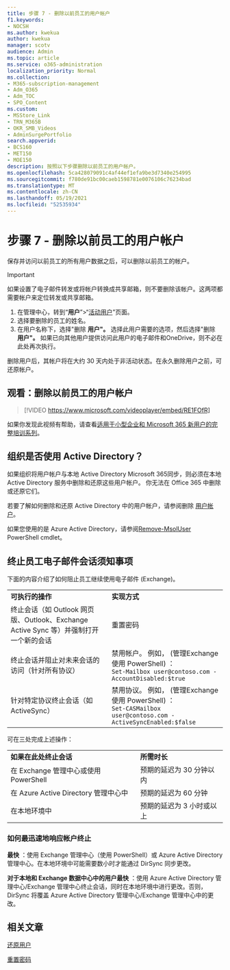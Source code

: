 ```yaml
---
title: 步骤 7 - 删除以前员工的用户帐户
f1.keywords:
- NOCSH
ms.author: kwekua
author: kwekua
manager: scotv
audience: Admin
ms.topic: article
ms.service: o365-administration
localization_priority: Normal
ms.collection:
- M365-subscription-management
- Adm_O365
- Adm_TOC
- SPO_Content
ms.custom:
- MSStore_Link
- TRN_M365B
- OKR_SMB_Videos
- AdminSurgePortfolio
search.appverid:
- BCS160
- MET150
- MOE150
description: 按照以下步骤删除以前员工的用户帐户。
ms.openlocfilehash: 5ca428079091c4af44ef1efa9be3d7340e254995
ms.sourcegitcommit: f780de91bc00caeb1598781e0076106c76234bad
ms.translationtype: MT
ms.contentlocale: zh-CN
ms.lasthandoff: 05/19/2021
ms.locfileid: "52535934"
---
```

# <a name="step-7---delete-a-former-employees-user-account"></a>步骤 7 - 删除以前员工的用户帐户

保存并访问以前员工的所有用户数据之后，可以删除以前员工的帐户。

> [!IMPORTANT]
> 如果设置了电子邮件转发或将帐户转换成共享邮箱，则不要删除该帐户。这两项都需要帐户来定位转发或共享邮箱。

1. 在管理中心，转到“**用户**”\>“<a href="https://go.microsoft.com/fwlink/p/?linkid=834822" target="_blank">活动用户</a>”页面。
2. 选择要删除的员工的姓名。
3. 在用户名称下，选择"删除 **用户"。** 选择此用户需要的选项，然后选择"删除 **用户"。** 如果已向其他用户提供访问此用户的电子邮件和OneDrive，则不必在此处再次执行。

删除用户后，其帐户将在大约 30 天内处于非活动状态。在永久删除用户之前，可还原帐户。

## <a name="watch-delete-a-former-employees-user-account"></a>观看：删除以前员工的用户帐户

> [!VIDEO https://www.microsoft.com/videoplayer/embed/RE1FOfR]

如果你发现此视频有帮助，请查看[适用于小型企业和 Microsoft 365 新用户的完整培训系列](../../business-video/index.yml)。

## <a name="does-your-organization-use-active-directory"></a>组织是否使用 Active Directory？

如果组织将用户帐户与本地 Active Directory Microsoft 365同步，则必须在本地 Active Directory 服务中删除和还原这些用户帐户。 你无法在 Office 365 中删除或还原它们。

若要了解如何删除和还原 Active Directory 中的用户帐户，请参阅删除 [用户帐户](/previous-versions/windows/it-pro/windows-server-2008-R2-and-2008/cc753730(v=ws.11))。
  
如果您使用的是 Azure Active Directory，请参阅[Remove-MsolUser](https://go.microsoft.com/fwlink/?linkid=842230) PowerShell cmdlet。
  
## <a name="what-you-need-to-know-about-terminating-an-employees-email-session"></a>终止员工电子邮件会话须知事项

下面的内容介绍了如何阻止员工继续使用电子邮件 (Exchange)。
  
|||
|:-----|:-----|
|**可执行的操作** <br/> |**实现方式** <br/> |
|终止会话（如 Outlook 网页版、Outlook、Exchange Active Sync 等）并强制打开一个新的会话  <br/> |重置密码  <br/> |
|终止会话并阻止对未来会话的访问（针对所有协议）  <br/> |禁用帐户。 例如， (管理Exchange使用 PowerShell) ：  <br/>  `Set-Mailbox user@contoso.com -AccountDisabled:$true` <br/> |
|针对特定协议终止会话（如 ActiveSync）  <br/> |禁用协议。 例如， (管理Exchange使用 PowerShell) ：  <br/>  `Set-CASMailbox user@contoso.com -ActiveSyncEnabled:$false` <br/> |

可在三处完成上述操作：
  
|||
|:-----|:-----|
|**如果在此处终止会话** <br/> |**所需时长** <br/> |
|在 Exchange 管理中心或使用 PowerShell  <br/> |预期的延迟为 30 分钟以内  <br/> |
|在 Azure Active Directory 管理中心中  <br/> |预期的延迟为 60 分钟  <br/> |
|在本地环境中  <br/> |预期的延迟为 3 小时或以上  <br/> |

### <a name="how-to-get-fastest-response-for-account-termination"></a>如何最迅速地响应帐户终止

 **最快** ：使用 Exchange 管理中心（使用 PowerShell）或 Azure Active Directory 管理中心。在本地环境中可能需要数小时才能通过 DirSync 同步更改。
  
 **对于本地和 Exchange 数据中心中的用户最快** ：使用 Azure Active Directory 管理中心/Exchange 管理中心终止会话，同时在本地环境中进行更改。否则，DirSync 将覆盖 Azure Active Directory 管理中心/Exchange 管理中心中的更改。
  
## <a name="related-articles"></a>相关文章

[还原用户](restore-user.md)

[重置密码](reset-passwords.md)
